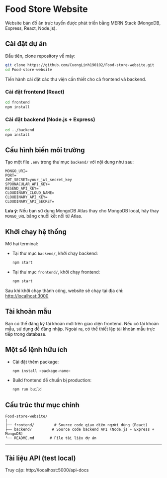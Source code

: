 # Food Store Website

Website bán đồ ăn trực tuyến được phát triển bằng MERN Stack (MongoDB, Express, React, Node.js).

## Cài đặt dự án

Đầu tiên, clone repository về máy:

```bash
git clone https://github.com/CuongLinh190102/Food-store-website.git
cd Food-store-website
```

Tiến hành cài đặt các thư viện cần thiết cho cả frontend và backend.

### Cài đặt frontend (React)

```bash
cd frontend
npm install
```

### Cài đặt backend (Node.js + Express)

```bash
cd ../backend
npm install
```

## Cấu hình biến môi trường

Tạo một file `.env` trong thư mục `backend/` với nội dung như sau:

```env
MONGO_URI=
PORT=
JWT_SECRET=your_jwt_secret_key
SPOONACULAR_API_KEY=
RESEND_API_KEY=
CLOUDINARY_CLOUD_NAME=
CLOUDINARY_API_KEY=
CLOUDINARY_API_SECRET=
```

**Lưu ý**: Nếu bạn sử dụng MongoDB Atlas thay cho MongoDB local, hãy thay `MONGO_URL` bằng chuỗi kết nối từ Atlas.

## Khởi chạy hệ thống

Mở hai terminal:

- Tại thư mục `backend/`, khởi chạy backend:

  ```bash
  npm start
  ```

- Tại thư mục `frontend/`, khởi chạy frontend:

  ```bash
  npm start
  ```

Sau khi khởi chạy thành công, website sẽ chạy tại địa chỉ: [http://localhost:3000](http://localhost:3000)

## Tài khoản mẫu

Bạn có thể đăng ký tài khoản mới trên giao diện frontend. Nếu có tài khoản mẫu, sử dụng để đăng nhập. Ngoài ra, có thể thiết lập tài khoản mẫu trực tiếp trong database.

## Một số lệnh hữu ích

- Cài đặt thêm package:

  ```bash
  npm install <package-name>
  ```

- Build frontend để chuẩn bị production:

  ```bash
  npm run build
  ```

## Cấu trúc thư mục chính

```
Food-store-website/
|
├── frontend/         # Source code giao diện người dùng (React)
├── backend/         # Source code backend API (Node.js + Express + MongoDB)
└── README.md       # File tài liệu dự án
```

--- 

## Tài liệu API (test local)
Truy cập: http://localhost:5000/api-docs 
